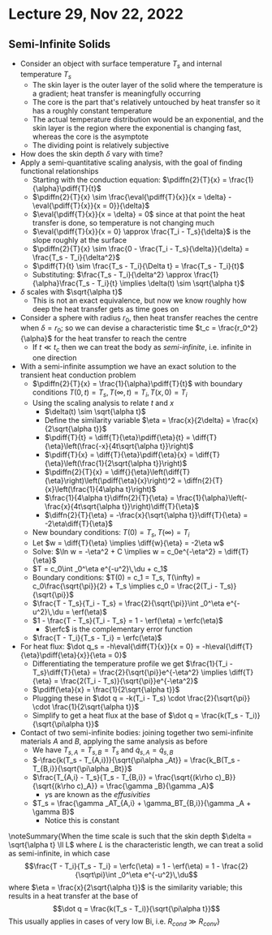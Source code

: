 # Lecture 29, Nov 22, 2022

## Semi-Infinite Solids

* Consider an object with surface temperature $T_s$ and internal temperature $T_s$
	* The skin layer is the outer layer of the solid where the temperature is a gradient; heat transfer is meaningfully occurring
	* The core is the part that's relatively untouched by heat transfer so it has a roughly constant temperature
	* The actual temperature distribution would be an exponential, and the skin layer is the region where the exponential is changing fast, whereas the core is the asymptote
	* The dividing point is relatively subjective
* How does the skin depth $\delta$ vary with time?
* Apply a semi-quantitative scaling analysis, with the goal of finding functional relationships
	* Starting with the conduction equation: $\pdiffn{2}{T}{x} = \frac{1}{\alpha}\pdiff{T}{t}$
	* $\pdiffn{2}{T}{x} \sim \frac{\eval{\pdiff{T}{x}}{x = \delta} - \eval{\pdiff{T}{x}}{x = 0}}{\delta}$
	* $\eval{\pdiff{T}{x}}{x = \delta} = 0$ since at that point the heat transfer is done, so temperature is not changing much
	* $\eval{\pdiff{T}{x}}{x = 0} \approx \frac{T_i - T_s}{\delta}$ is the slope roughly at the surface
	* $\pdiffn{2}{T}{x} \sim \frac{0 - \frac{T_i - T_s}{\delta}}{\delta} = \frac{T_s - T_i}{\delta^2}$
	* $\pdiff{T}{t} \sim \frac{T_s - T_i}{\Delta t} = \frac{T_s - T_i}{t}$
	* Substituting: $\frac{T_s - T_i}{\delta^2} \approx \frac{1}{\alpha}\frac{T_s - T_i}{t} \implies \delta(t) \sim \sqrt{\alpha t}$
* $\delta$ scales with $\sqrt{\alpha t}$
	* This is not an exact equivalence, but now we know roughly how deep the heat transfer gets as time goes on
* Consider a sphere with radius $r_0$, then heat transfer reaches the centre when $\delta = r_0$; so we can devise a characteristic time $t_c = \frac{r_0^2}{\alpha}$ for the heat transfer to reach the centre
	* If $t \ll t_c$ then we can treat the body as *semi-infinite*, i.e. infinite in one direction
* With a semi-infinite assumption we have an exact solution to the transient heat conduction problem
	* $\pdiffn{2}{T}{x} = \frac{1}{\alpha}\pdiff{T}{t}$ with boundary conditions $T(0, t) = T_s, T(\infty, t) = T_i, T(x, 0) = T_i$
	* Using the scaling analysis to relate $t$ and $x$
		* $\delta(t) \sim \sqrt{\alpha t}$
		* Define the similarity variable $\eta = \frac{x}{2\delta} = \frac{x}{2\sqrt{\alpha t}}$
		* $\pdiff{T}{t} = \diff{T}{\eta}\pdiff{\eta}{t} = \diff{T}{\eta}\left(\frac{-x}{4t\sqrt{\alpha t}}\right)$
		* $\pdiff{T}{x} = \diff{T}{\eta}\pdiff{\eta}{x} = \diff{T}{\eta}\left(\frac{1}{2\sqrt{\alpha t}}\right)$
		* $\pdiffn{2}{T}{x} = \diff{}{\eta}\left(\diff{T}{\eta}\right)\left(\pdiff{\eta}{x}\right)^2 = \diffn{2}{T}{x}\left(\frac{1}{4\alpha t}\right)$
		* $\frac{1}{4\alpha t}\diffn{2}{T}{\eta} = \frac{1}{\alpha}\left(-\frac{x}{4t\sqrt{\alpha t}}\right)\diff{T}{\eta}$
		* $\diffn{2}{T}{\eta} = -\frac{x}{\sqrt{\alpha t}}\diff{T}{\eta} = -2\eta\diff{T}{\eta}$
	* New boundary conditions: $T(0) = T_s, T(\infty) = T_i$
	* Let $w = \diff{T}{\eta} \implies \diff{w}{\eta} = -2\eta w$
	* Solve: $\ln w = -\eta^2 + C \implies w = c_0e^{-\eta^2} = \diff{T}{\eta}$
	* $T = c_0\int _0^\eta e^{-u^2}\,\du + c_1$
	* Boundary conditions: $T(0) = c_1 = T_s, T(\infty) = c_0\frac{\sqrt{\pi}}{2} + T_s \implies c_0 = \frac{2(T_i - T_s)}{\sqrt{\pi}}$
	* $\frac{T - T_s}{T_i - T_s} = \frac{2}{\sqrt{\pi}}\int _0^\eta e^{-u^2}\,\du = \erf(\eta)$
	* $1 - \frac{T - T_s}{T_i - T_s} = 1 - \erf(\eta) = \erfc(\eta)$
		* $\erfc$ is the complementary error function
	* $\frac{T - T_i}{T_s - T_i} = \erfc(\eta)$
* For heat flux: $\dot q_s = -h\eval{\diff{T}{x}}{x = 0} = -h\eval{\diff{T}{\eta}\pdiff{\eta}{x}}{\eta = 0}$
	* Differentiating the temperature profile we get $\frac{1}{T_i - T_s}\diff{T}{\eta} = \frac{2}{\sqrt{\pi}}e^{-\eta^2} \implies \diff{T}{\eta} = \frac{2(T_i - T_s)}{\sqrt{\pi}}e^{-\eta^2}$
	* $\pdiff{\eta}{x} = \frac{1}{2\sqrt{\alpha t}}$
	* Plugging these in $\dot q = -k(T_i - T_s) \cdot \frac{2}{\sqrt{\pi}} \cdot \frac{1}{2\sqrt{\alpha t}}$
	* Simplify to get a heat flux at the base of $\dot q = \frac{k(T_s - T_i)}{\sqrt{\pi\alpha t}}$
* Contact of two semi-infinite bodies: joining together two semi-infinite materials $A$ and $B$, applying the same analysis as before
	* We have $T_{s,A} = T_{s,B} = T_s$ and $\dot q_{s,A} = \dot q_{s,B}$
	* $-\frac{k(T_s - T_{A,i})}{\sqrt{\pi\alpha _At}} = \frac{k_B(T_s - T_{B,i}}{\sqrt{\pi\alpha _Bt}}$
	* $\frac{T_{A,i} - T_s}{T_s - T_{B,i}} = \frac{\sqrt{(k\rho c)_B}}{\sqrt{(k\rho c)_A}} = \frac{\gamma _B}{\gamma _A}$
		* $\gamma$s are known as the *effusivities*
	* $T_s = \frac{\gamma _AT_{A,i} + \gamma_BT_{B,i}}{\gamma _A + \gamma B}$
		* Notice this is constant

\noteSummary{When the time scale is such that the skin depth $\delta = \sqrt{\alpha t} \ll L$ where $L$ is the characteristic length, we can treat a solid as semi-infinite, in which case $$\frac{T - T_i}{T_s - T_i} = \erfc(\eta) = 1 - \erf(\eta) = 1 - \frac{2}{\sqrt\pi}\int _0^\eta e^{-u^2}\,\du$$ where $\eta = \frac{x}{2\sqrt{\alpha t}}$ is the similarity variable; this results in a heat transfer at the base of $$\dot q = \frac{k(T_s - T_i)}{\sqrt{\pi\alpha t}}$$ This usually applies in cases of very low $\text{Bi}$, i.e. $R_{cond} \gg R_{conv}$}

